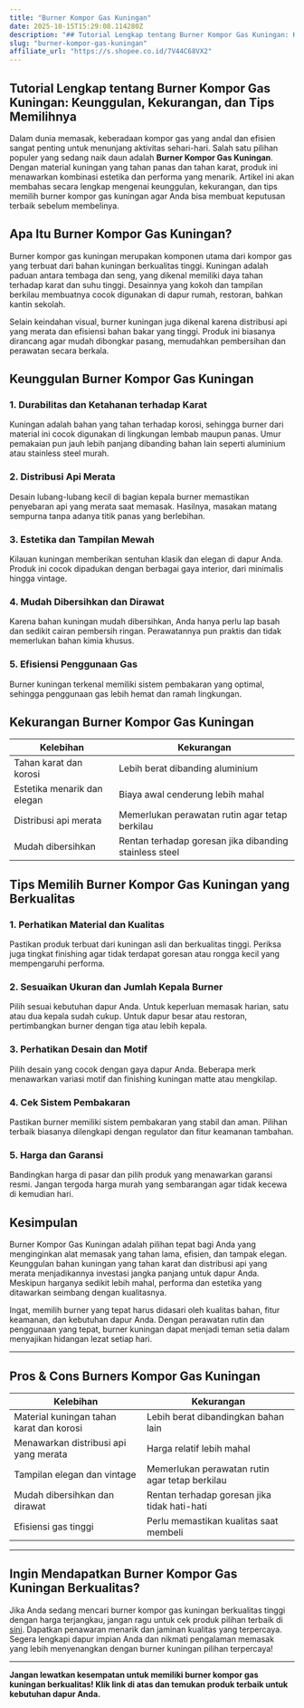 ```yaml
---
title: "Burner Kompor Gas Kuningan"
date: 2025-10-15T15:29:08.114280Z
description: "## Tutorial Lengkap tentang Burner Kompor Gas Kuningan: Keunggulan, Kekurangan, dan Tips Memilihnya..."
slug: "burner-kompor-gas-kuningan"
affiliate_url: "https://s.shopee.co.id/7V44C68VX2"
---
```

## Tutorial Lengkap tentang Burner Kompor Gas Kuningan: Keunggulan, Kekurangan, dan Tips Memilihnya

Dalam dunia memasak, keberadaan kompor gas yang andal dan efisien sangat penting untuk menunjang aktivitas sehari-hari. Salah satu pilihan populer yang sedang naik daun adalah **Burner Kompor Gas Kuningan**. Dengan material kuningan yang tahan panas dan tahan karat, produk ini menawarkan kombinasi estetika dan performa yang menarik. Artikel ini akan membahas secara lengkap mengenai keunggulan, kekurangan, dan tips memilih burner kompor gas kuningan agar Anda bisa membuat keputusan terbaik sebelum membelinya.

## Apa Itu Burner Kompor Gas Kuningan?

Burner kompor gas kuningan merupakan komponen utama dari kompor gas yang terbuat dari bahan kuningan berkualitas tinggi. Kuningan adalah paduan antara tembaga dan seng, yang dikenal memiliki daya tahan terhadap karat dan suhu tinggi. Desainnya yang kokoh dan tampilan berkilau membuatnya cocok digunakan di dapur rumah, restoran, bahkan kantin sekolah.

Selain keindahan visual, burner kuningan juga dikenal karena distribusi api yang merata dan efisiensi bahan bakar yang tinggi. Produk ini biasanya dirancang agar mudah dibongkar pasang, memudahkan pembersihan dan perawatan secara berkala.

## Keunggulan Burner Kompor Gas Kuningan

### 1. Durabilitas dan Ketahanan terhadap Karat
Kuningan adalah bahan yang tahan terhadap korosi, sehingga burner dari material ini cocok digunakan di lingkungan lembab maupun panas. Umur pemakaian pun jauh lebih panjang dibanding bahan lain seperti aluminium atau stainless steel murah.

### 2. Distribusi Api Merata
Desain lubang-lubang kecil di bagian kepala burner memastikan penyebaran api yang merata saat memasak. Hasilnya, masakan matang sempurna tanpa adanya titik panas yang berlebihan.

### 3. Estetika dan Tampilan Mewah
Kilauan kuningan memberikan sentuhan klasik dan elegan di dapur Anda. Produk ini cocok dipadukan dengan berbagai gaya interior, dari minimalis hingga vintage.

### 4. Mudah Dibersihkan dan Dirawat
Karena bahan kuningan mudah dibersihkan, Anda hanya perlu lap basah dan sedikit cairan pembersih ringan. Perawatannya pun praktis dan tidak memerlukan bahan kimia khusus.

### 5. Efisiensi Penggunaan Gas
Burner kuningan terkenal memiliki sistem pembakaran yang optimal, sehingga penggunaan gas lebih hemat dan ramah lingkungan.

## Kekurangan Burner Kompor Gas Kuningan

| Kelebihan | Kekurangan |
|------------|--------------|
| Tahan karat dan korosi | Lebih berat dibanding aluminium |
| Estetika menarik dan elegan | Biaya awal cenderung lebih mahal |
| Distribusi api merata | Memerlukan perawatan rutin agar tetap berkilau |
| Mudah dibersihkan | Rentan terhadap goresan jika dibanding stainless steel |

## Tips Memilih Burner Kompor Gas Kuningan yang Berkualitas

### 1. Perhatikan Material dan Kualitas
Pastikan produk terbuat dari kuningan asli dan berkualitas tinggi. Periksa juga tingkat finishing agar tidak terdapat goresan atau rongga kecil yang mempengaruhi performa.

### 2. Sesuaikan Ukuran dan Jumlah Kepala Burner
Pilih sesuai kebutuhan dapur Anda. Untuk keperluan memasak harian, satu atau dua kepala sudah cukup. Untuk dapur besar atau restoran, pertimbangkan burner dengan tiga atau lebih kepala.

### 3. Perhatikan Desain dan Motif
Pilih desain yang cocok dengan gaya dapur Anda. Beberapa merk menawarkan variasi motif dan finishing kuningan matte atau mengkilap.

### 4. Cek Sistem Pembakaran
Pastikan burner memiliki sistem pembakaran yang stabil dan aman. Pilihan terbaik biasanya dilengkapi dengan regulator dan fitur keamanan tambahan.

### 5. Harga dan Garansi
Bandingkan harga di pasar dan pilih produk yang menawarkan garansi resmi. Jangan tergoda harga murah yang sembarangan agar tidak kecewa di kemudian hari.

## Kesimpulan

Burner Kompor Gas Kuningan adalah pilihan tepat bagi Anda yang menginginkan alat memasak yang tahan lama, efisien, dan tampak elegan. Keunggulan bahan kuningan yang tahan karat dan distribusi api yang merata menjadikannya investasi jangka panjang untuk dapur Anda. Meskipun harganya sedikit lebih mahal, performa dan estetika yang ditawarkan seimbang dengan kualitasnya.

Ingat, memilih burner yang tepat harus didasari oleh kualitas bahan, fitur keamanan, dan kebutuhan dapur Anda. Dengan perawatan rutin dan penggunaan yang tepat, burner kuningan dapat menjadi teman setia dalam menyajikan hidangan lezat setiap hari.

---

## Pros & Cons Burners Kompor Gas Kuningan

| Kelebihan | Kekurangan |
|------------|--------------|
| Material kuningan tahan karat dan korosi | Lebih berat dibandingkan bahan lain |
| Menawarkan distribusi api yang merata | Harga relatif lebih mahal |
| Tampilan elegan dan vintage | Memerlukan perawatan rutin agar tetap berkilau |
| Mudah dibersihkan dan dirawat | Rentan terhadap goresan jika tidak hati-hati |
| Efisiensi gas tinggi | Perlu memastikan kualitas saat membeli |

---

## Ingin Mendapatkan Burner Kompor Gas Kuningan Berkualitas?

Jika Anda sedang mencari burner kompor gas kuningan berkualitas tinggi dengan harga terjangkau, jangan ragu untuk cek produk pilihan terbaik di [sini](https://s.shopee.co.id/7V44C68VX2). Dapatkan penawaran menarik dan jaminan kualitas yang terpercaya. Segera lengkapi dapur impian Anda dan nikmati pengalaman memasak yang lebih menyenangkan dengan burner kuningan pilihan terpercaya!

---

**Jangan lewatkan kesempatan untuk memiliki burner kompor gas kuningan berkualitas! Klik link di atas dan temukan produk terbaik untuk kebutuhan dapur Anda.**